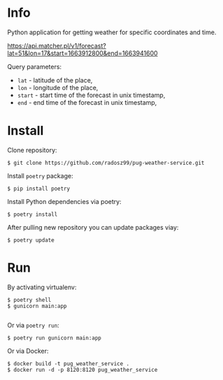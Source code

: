 # Info
Python application for getting weather for specific coordinates and time.

https://api.matcher.pl/v1/forecast?lat=51&lon=17&start=1663912800&end=1663941600  

Query parameters:
- `lat` - latitude of the place,
- `lon` - longitude of the place,
- `start` - start time of the forecast in unix timestamp,
- `end` - end time of the forecast in unix timestamp,

# Install
Clone repository:

```
$ git clone https://github.com/radosz99/pug-weather-service.git
```

Install `poetry` package:
```
$ pip install poetry
```
Install Python dependencies via poetry:
```
$ poetry install
```
After pulling new repository you can update packages viay:
```
$ poetry update
```


# Run

By activating virtualenv:
```
$ poetry shell
$ gunicorn main:app
 
```

Or via `poetry run`:
```
$ poetry run gunicorn main:app
```
Or via Docker:
```
$ docker build -t pug_weather_service .
$ docker run -d -p 8120:8120 pug_weather_service
```
